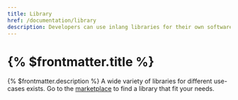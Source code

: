 ```yaml
---
title: Library
href: /documentation/library
description: Developers can use inlang libraries for their own software projects.
---
```


# {% $frontmatter.title %}

{% $frontmatter.description %} A wide variety of libraries for different use-cases exists. Go to the [marketplace](/marketplace) to find a library that fit your needs.
